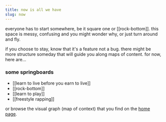```yaml
---
title: now is all we have
slug: now
---
```


everyone has to start somewhere, be it square one or [[rock-bottom]]. this space is messy, confusing and you might wonder why, or just turn around and fly.

if you choose to stay, know that it's a feature not a bug. there might be more structure someday that will guide you along maps of content. for now, here are...

### some springboards
- [[learn to live before you earn to live]]
- [[rock-bottom]]
- [[learn to play]]
- [[freestyle rapping]]

or browse the visual graph (map of context) that you find on the [home page](/).